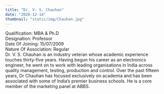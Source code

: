 ```yaml
---
title: "Dr. V. S. Chauhan"
date: "2020-12-14"
thumbnail: "static/img/Chauhan.jpg"
---
```


Qualification: MBA & Ph.D  
Designation: Professor  
Date Of Joining: 15/07/2009  
Nature Of Association: Regular  
Dr. V. S. Chauhan is an industry veteran whose academic experience touches thirty-five years. Having begun his career as an electronics engineer, he went on to work with leading organisations in India across quality management, testing, production and control. Over the past fifteen years, Dr Chauhan has focused exclusively on academia and has been associated with some of India’s premier business schools. He is a core member of the marketing panel at ABBS.
